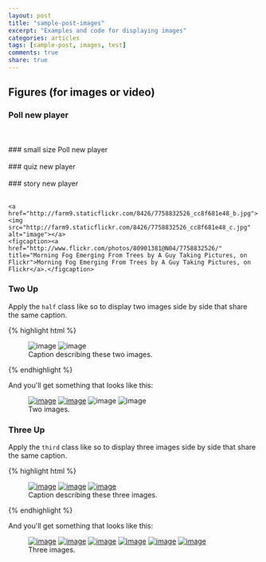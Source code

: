 ```yaml
---
layout: post
title: "sample-post-images"
excerpt: "Examples and code for displaying images"
categories: articles
tags: [sample-post, images, test]
comments: true
share: true
---
```

## Figures (for images or video)

### Poll new player
<br>
<div class="apester-media" data-media-id="5bb9cc4af185fdc839c87cb4" data-player="true" height="512"></div><script async src="https://static.stg.apester.com/js/sdk/latest/apester-sdk.js"></script>
<br>
### small size Poll new player
<br>
<div class="apester-media" data-media-id="5bb9d2bbf185fdb70ac87cdd" data-player="true" height="512"></div><script async src="https://static.stg.apester.com/js/sdk/latest/apester-sdk.js"></script>
<br>
### quiz new player
<br>
<div class="apester-media" data-media-id="5bb9cc99f185fd0399c87cbb" data-player="true" height="512"></div><script async src="https://static.stg.apester.com/js/sdk/latest/apester-sdk.js"></script>
<br>
### story new player
<br>
<div class="apester-media" data-media-id="5bb9cdfbf185fd7d9dc87cbe" data-player="true" height="512"></div><script async src="https://static.stg.apester.com/js/sdk/latest/apester-sdk.js"></script>
<br>

	<a href="http://farm9.staticflickr.com/8426/7758832526_cc8f681e48_b.jpg"><img src="http://farm9.staticflickr.com/8426/7758832526_cc8f681e48_c.jpg" alt="image"></a>
	<figcaption><a href="http://www.flickr.com/photos/80901381@N04/7758832526/" title="Morning Fog Emerging From Trees by A Guy Taking Pictures, on Flickr">Morning Fog Emerging From Trees by A Guy Taking Pictures, on Flickr</a>.</figcaption>
</figure>

### Two Up



Apply the `half` class like so to display two images side by side that share the same caption.

{% highlight html %}
<figure class="half">
	<img src="/images/image-filename-1.jpg" alt="image">
	<img src="/images/image-filename-2.jpg" alt="image">
	<figcaption>Caption describing these two images.</figcaption>
</figure>
{% endhighlight %}

And you'll get something that looks like this:

<figure class="half">
	<a href="http://placehold.it/1200x600.jpg"><img src="http://placehold.it/600x300.jpg" alt="image"></a>
	<a href="http://placehold.it/1200x600.jpg"><img src="http://placehold.it/600x300.jpg" alt="image"></a>
	<img src="http://placehold.it/600x300.jpg" alt="image">
	<img src="http://placehold.it/600x300.jpg" alt="image">
	<figcaption>Two images.</figcaption>
</figure>

### Three Up

Apply the `third` class like so to display three images side by side that share the same caption.

{% highlight html %}
<figure class="third">
	<a href="http://placehold.it/1200x600.jpg"><img src="http://placehold.it/600x300.jpg" alt="image"></a>
	<a href="http://placehold.it/1200x600.jpg"><img src="http://placehold.it/600x300.jpg" alt="image"></a>
	<a href="http://placehold.it/1200x600.jpg"><img src="http://placehold.it/600x300.jpg" alt="image"></a>
	<figcaption>Caption describing these three images.</figcaption>
</figure>
{% endhighlight %}

And you'll get something that looks like this:

<figure class="third">
	<a href="http://placehold.it/1200x600.jpg"><img src="http://placehold.it/600x300.jpg" alt="image"></a>
	<a href="http://placehold.it/1200x600.jpg"><img src="http://placehold.it/600x300.jpg" alt="image"></a>
	<a href="http://placehold.it/1200x600.jpg"><img src="http://placehold.it/600x300.jpg" alt="image"></a>
	<a href="http://placehold.it/1200x600.jpg"><img src="http://placehold.it/600x300.jpg" alt="image"></a>
	<a href="http://placehold.it/1200x600.jpg"><img src="http://placehold.it/600x300.jpg" alt="image"></a>
	<a href="http://placehold.it/1200x600.jpg"><img src="http://placehold.it/600x300.jpg" alt="image"></a>
	<figcaption>Three images.</figcaption>
</figure>
